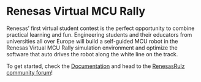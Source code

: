 # Renesas Virtual MCU Rally

Renesas’ first virtual student contest is the perfect opportunity to combine practical learning and fun. Engineering students and their educators from universities all over Europe will build a self-guided MCU robot in the Renesas Virtual MCU Rally simulation environment and optimize the software that auto drives the robot along the white line on the track.

To get started, check the [Documentation](https://github.com/renesas-virtual-mcu-rally/simulator/blob/master/instructions.pdf) and head to the [RenesasRulz community forum](https://renesasrulz.com/university/virtual-mcu-rally/)!
